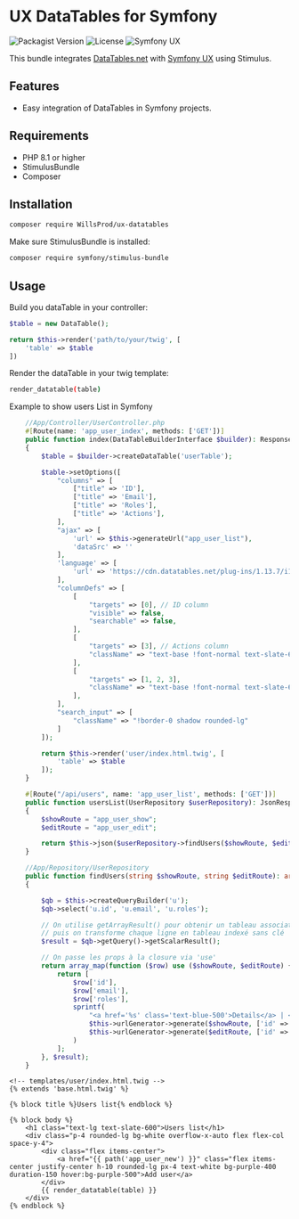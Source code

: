 # UX DataTables for Symfony

![Packagist Version](https://camo.githubusercontent.com/a693c86800bda81c22170022b2892c40da3bc86723fba218bc79f8560fd215a3/68747470733a2f2f696d672e736869656c64732e696f2f7061636b61676973742f762f77696c6c7370726f642f75782d646174617461626c6573)
![License](https://img.shields.io/github/license/willsprod/ux_datatables)
![Symfony UX](https://img.shields.io/badge/Symfony%20UX-compatible-brightgreen)

This bundle integrates [DataTables.net](https://datatables.net) with [Symfony UX](https://symfony.com/doc/current/frontend.html) using Stimulus.

## Features

- Easy integration of DataTables in Symfony projects.

## Requirements
- PHP 8.1 or higher
- StimulusBundle
- Composer

## Installation

```bash
composer require WillsProd/ux-datatables
```

Make sure StimulusBundle is installed:
```bash
composer require symfony/stimulus-bundle
```

## Usage

Build you dataTable in your controller:
```php
$table = new DataTable();

return $this->render('path/to/your/twig', [
    'table' => $table
])
```

Render the dataTable in your twig template:
```bash
render_datatable(table)
```

Example to show users List in Symfony 
```php
    //App/Controller/UserController.php
    #[Route(name: 'app_user_index', methods: ['GET'])]
    public function index(DataTableBuilderInterface $builder): Response
    {
        $table = $builder->createDataTable('userTable');

        $table->setOptions([
            "columns" => [
                ["title" => 'ID'],
                ["title" => 'Email'],
                ["title" => 'Roles'],
                ["title" => 'Actions'],
            ],
            "ajax" => [
                'url' => $this->generateUrl("app_user_list"),
                'dataSrc' => ''
            ],
            'language' => [
                'url' => 'https://cdn.datatables.net/plug-ins/1.13.7/i18n/fr-FR.json' //use https://datatables.net/plug-ins/i18n/ to find your langage
            ],
            "columnDefs" => [
                [
                    "targets" => [0], // ID column
                    "visible" => false,
                    "searchable" => false,
                ],
                [
                    "targets" => [3], // Actions column
                    "className" => "text-base !font-normal text-slate-600 border-b !border-b-slate-100 !p-1 text-right dt-head-right" // Using tailwind classes - you can install tailwind by using composer require symfonycasts/tailwindBundle - Please refer to the official documentation : https://symfony.com/bundles/TailwindBundle/current/index.html
                ],
                [
                    "targets" => [1, 2, 3],
                    "className" => "text-base !font-normal text-slate-600 border-b !border-b-slate-100 !p-1"
                ],
            ],
            "search_input" => [
                "className" => "!border-0 shadow rounded-lg"
            ]
        ]);

        return $this->render('user/index.html.twig', [
            'table' => $table
        ]);
    }
```
```php
    #[Route("/api/users", name: 'app_user_list', methods: ['GET'])]
    public function usersList(UserRepository $userRepository): JsonResponse
    {
        $showRoute = "app_user_show";
        $editRoute = "app_user_edit";

        return $this->json($userRepository->findUsers($showRoute, $editRoute));
    }
```
```php
    //App/Repository/UserRepository
    public function findUsers(string $showRoute, string $editRoute): array
    {

        $qb = $this->createQueryBuilder('u');
        $qb->select('u.id', 'u.email', 'u.roles');

        // On utilise getArrayResult() pour obtenir un tableau associatif,
        // puis on transforme chaque ligne en tableau indexé sans clé
        $result = $qb->getQuery()->getScalarResult();

        // On passe les props à la closure via 'use'
        return array_map(function ($row) use ($showRoute, $editRoute) {
            return [
                $row['id'],
                $row['email'],
                $row['roles'],
                sprintf(
                    "<a href='%s' class='text-blue-500'>Details</a> | <a href='%s' class='text-green-500'>Edit</a>",
                    $this->urlGenerator->generate($showRoute, ['id' => $row['id']]),
                    $this->urlGenerator->generate($editRoute, ['id' => $row['id']])
                )
            ];
        }, $result);
    }
```

```twig
<!-- templates/user/index.html.twig -->
{% extends 'base.html.twig' %}

{% block title %}Users list{% endblock %}

{% block body %}
    <h1 class="text-lg text-slate-600">Users list</h1>
    <div class="p-4 rounded-lg bg-white overflow-x-auto flex flex-col space-y-4">
        <div class="flex items-center">
            <a href="{{ path('app_user_new') }}" class="flex items-center justify-center h-10 rounded-lg px-4 text-white bg-purple-400 duration-150 hover:bg-purple-500">Add user</a>
        </div>
        {{ render_datatable(table) }}
    </div>
{% endblock %}

```